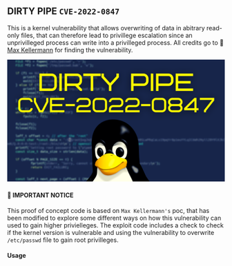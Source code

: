 ## DIRTY PIPE `CVE-2022-0847`

This is a kernel vulnerability that allows overwriting of data in
abitrary read-only files, that can therefore lead to privillege escalation since an unprivilleged 
process can write into a privilleged process. All credits go to 🥇[Max Kellermann](https://dirtypipe.cm4all.com/) for finding the vulnerability.

![profile](dirty_pipe.png)


#### 👻 IMPORTANT NOTICE

This proof of concept code is based on `Max Kellermann's` poc, that has been modified to explore some different 
ways on how this vulnerability can used to gain higher privielleges. The exploit code includes a check  to check if the kernel version is vulnerable and using the vulnerability to overwrite `/etc/passwd` file to gain root privilleges.

#### Usage

